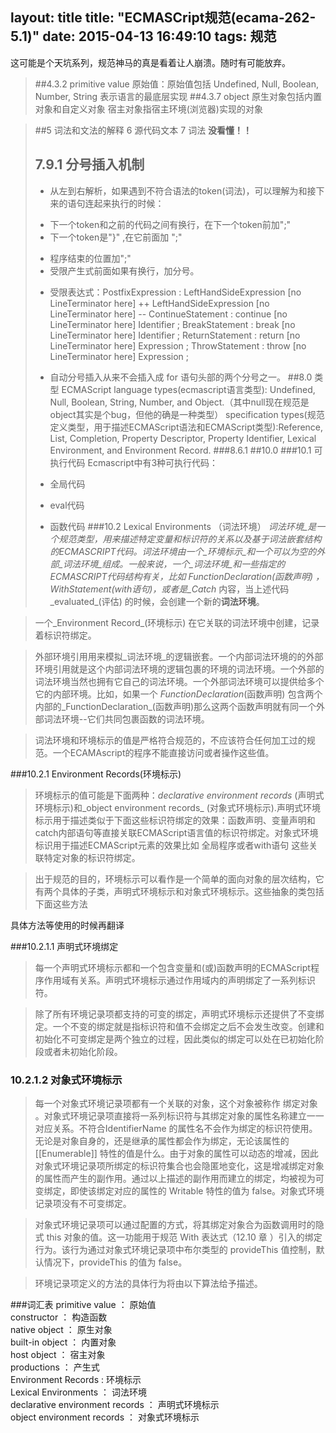 layout: title
title: "ECMASCript规范(ecama-262-5.1)"
date: 2015-04-13 16:49:10
tags: 规范
---
  
这可能是个天坑系列，规范神马的真是看着让人崩溃。随时有可能放弃。

>##4.3.2 primitive value
>原始值：原始值包括 Undefined, Null, Boolean, Number, String
>表示语言的最底层实现
>##4.3.7 object
>原生对象包括内置对象和自定义对象
>宿主对象指宿主环境(浏览器)实现的对象

<!--more-->

>##5 词法和文法的解释 6 源代码文本 7 词法
>**没看懂！！**
>## 7.9.1 分号插入机制
>+ 从左到右解析，如果遇到不符合语法的token(词法)，可以理解为和接下来的语句连起来执行的时候：
>  - 下一个token和之前的代码之间有换行，在下一个token前加";"
>  - 下一个token是"}" ,在它前面加 ";"
>+ 程序结束的位置加";"
>+ 受限产生式前面如果有换行，加分号。
>  - 受限表达式：PostfixExpression :
			LeftHandSideExpression [no LineTerminator here] ++
			LeftHandSideExpression [no LineTerminator here] --
			ContinueStatement :
			continue [no LineTerminator here] Identifier ;
			BreakStatement :
			break [no LineTerminator here] Identifier ;
			ReturnStatement :
			return [no LineTerminator here] Expression ;
			ThrowStatement :
			throw [no LineTerminator here] Expression ;
>+ 自动分号插入从来不会插入成 for 语句头部的两个分号之一。
>##8.0 类型
>ECMAScript language types(ecmascript语言类型): Undefined, Null, Boolean, String, Number, and Object.（其中null现在规范是object其实是个bug，但他的确是一种类型）
>specification types(规范定义类型，用于描述ECMAScript语法和ECMAScript类型):Reference, List, Completion, Property Descriptor, Property Identifier, Lexical Environment, and Environment Record. 
>###8.6.1
>##10.0
>###10.1 可执行代码
>Ecmascript中有3种可执行代码：
>
>+ 全局代码
>+ eval代码
>+ 函数代码
###10.2 Lexical Environments （词法环境）
> _词法环境_是一个规范类型，用来描述特定变量和标识符的关系以及基于词法嵌套结构的ECMASCRIPT代码。词法环境由一个_环境标示_和一个可以为空的外部_词法环境_组成。一般来说，一个_词法环境_和一些指定的ECMASCRIPT代码结构有关，比如 _FunctionDeclaration_(函数声明) ，_WithStatement_(with语句)，或者是_Catch_ 内容，当上述代码_evaluated_(评估) 的时候，会创建一个新的**词法环境**。

> 一个_Environment Record_(环境标示) 在它关联的词法环境中创建，记录着标识符绑定。

> 外部环境引用用来模拟_词法环境_的逻辑嵌套。一个内部词法环境的的外部环境引用就是这个内部词法环境的逻辑包裹的环境的词法环境。一个外部的词法环境当然也拥有它自己的词法环境。一个外部词法环境可以提供给多个它的内部环境。比如，如果一个 _FunctionDeclaration_(函数声明) 包含两个内部的_FunctionDeclaration_(函数声明)那么这两个函数声明就有同一个外部词法环境--它们共同包裹函数的词法环境。

> 词法环境和环境标示的值是严格符合规范的，不应该符合任何加工过的规范。一个ECAMAscript的程序不能直接访问或者操作这些值。

###10.2.1 Environment Records(环境标示)
> 环境标示的值可能是下面两种：_declarative environment records_ (声明式环境标示)和_object environment records_ (对象式环境标示).声明式环境标示用于描述类似于下面这些标识符绑定的效果：函数声明、变量声明和catch内部语句等直接关联ECMAScript语言值的标识符绑定。对象式环境标识用于描述ECMAScript元素的效果比如 全局程序或者with语句 这些关联特定对象的标识符绑定。

> 出于规范的目的，环境标示可以看作是一个简单的面向对象的层次结构，它有两个具体的子类，声明式环境标示和对象式环境标示。这些抽象的类包括下面这些方法

具体方法等使用的时候再翻译


###10.2.1.1 声明式环境绑定
> 每一个声明式环境标示都和一个包含变量和(或)函数声明的ECMAScript程序作用域有关系。声明式环境标示通过作用域内的声明绑定了一系列标识符。

> 除了所有环境记录项都支持的可变的绑定，声明式环境标示还提供了不变绑定。一个不变的绑定就是指标识符和值不会绑定之后不会发生改变。创建和初始化不可变绑定是两个独立的过程，因此类似的绑定可以处在已初始化阶段或者未初始化阶段。

### 10.2.1.2 对象式环境标示

> 每一个对象式环境记录项都有一个关联的对象，这个对象被称作 绑定对象 。对象式环境记录项直接将一系列标识符与其绑定对象的属性名称建立一一对应关系。不符合IdentifierName 的属性名不会作为绑定的标识符使用。无论是对象自身的，还是继承的属性都会作为绑定，无论该属性的 [[Enumerable]] 特性的值是什么。由于对象的属性可以动态的增减，因此对象式环境记录项所绑定的标识符集合也会隐匿地变化，这是增减绑定对象的属性而产生的副作用。通过以上描述的副作用而建立的绑定，均被视为可变绑定，即使该绑定对应的属性的 Writable 特性的值为 false。对象式环境记录项没有不可变绑定。

> 对象式环境记录项可以通过配置的方式，将其绑定对象合为函数调用时的隐式 this 对象的值。这一功能用于规范 With 表达式（12.10 章 ）引入的绑定行为。该行为通过对象式环境记录项中布尔类型的 provideThis 值控制，默认情况下，provideThis 的值为 false。

> 环境记录项定义的方法的具体行为将由以下算法给予描述。





###词汇表
primitive value ： 原始值  
constructor ： 构造函数  
native object ： 原生对象  
built-in object ： 内置对象  
host object ： 宿主对象  
productions ： 产生式   
Environment Records : 环境标示  
Lexical Environments ： 词法环境   
declarative environment records ： 声明式环境标示   
object environment records ： 对象式环境标示     
